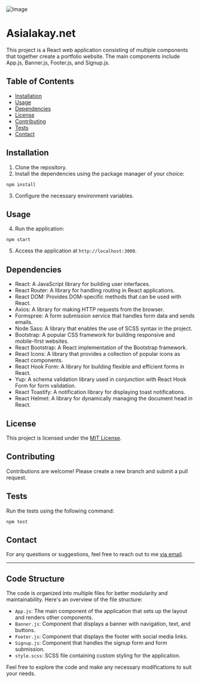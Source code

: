 ![Image](https://user-images.githubusercontent.com/66960776/241713093-2e701e8a-6af7-4070-87b3-139e08527a2e.jpg)

# Asialakay.net

This project is a React web application consisting of multiple components that together create a portfolio website. The main components include App.js, Banner.js, Footer.js, and Signup.js.

## Table of Contents

- [Installation](#installation)
- [Usage](#usage)
- [Dependencies](#dependencies)
- [License](#license)
- [Contributing](#contributing)
- [Tests](#tests)
- [Contact](#contact)

## Installation

1. Clone the repository.
2. Install the dependencies using the package manager of your choice:

`npm install`

3. Configure the necessary environment variables.

## Usage

4. Run the application:

`npm start`

5. Access the application at `http://localhost:3000`.

## Dependencies
- React: A JavaScript library for building user interfaces.
- React Router: A library for handling routing in React applications.
- React DOM: Provides DOM-specific methods that can be used with React.
- Axios: A library for making HTTP requests from the browser.
- Formspree: A form submission service that handles form data and sends emails.
- Node Sass: A library that enables the use of SCSS syntax in the project.
- Bootstrap: A popular CSS framework for building responsive and mobile-first websites.
- React Bootstrap: A React implementation of the Bootstrap framework.
- React Icons: A library that provides a collection of popular icons as React components.
- React Hook Form: A library for building flexible and efficient forms in React.
- Yup: A schema validation library used in conjunction with React Hook Form for form validation.
- React Toastify: A notification library for displaying toast notifications.
- React Helmet: A library for dynamically managing the document head in React.

## License
 
This project is licensed under the [MIT License](LICENSE).

## Contributing

Contributions are welcome! Please create a new branch and submit a pull request.

## Tests

Run the tests using the following command:

`npm test`


## Contact

For any questions or suggestions, feel free to reach out to me [via email](mailto:asialakay@gmail.com).

---

## Code Structure

The code is organized into multiple files for better modularity and maintainability. Here's an overview of the file structure:

- `App.js`: The main component of the application that sets up the layout and renders other components.
- `Banner.js`: Component that displays a banner with navigation, text, and buttons.
- `Footer.js`: Component that displays the footer with social media links.
- `Signup.js`: Component that handles the signup form and form submission.
- `style.scss`: SCSS file containing custom styling for the application.

Feel free to explore the code and make any necessary modifications to suit your needs.
